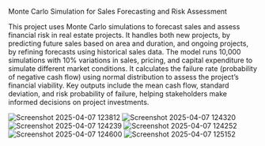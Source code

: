 Monte Carlo Simulation for Sales Forecasting and Risk Assessment

This project uses Monte Carlo simulations to forecast sales and assess financial risk in real estate projects. It handles both new projects, by predicting future sales based on area and duration, and ongoing projects, by refining forecasts using historical sales data.
The model runs 10,000 simulations with 10% variations in sales, pricing, and capital expenditure to simulate different market conditions. It calculates the failure rate (probability of negative cash flow) using normal distribution to assess the project’s financial viability.
Key outputs include the mean cash flow, standard deviation, and risk probability of failure, helping stakeholders make informed decisions on project investments.

![Screenshot 2025-04-07 123812](https://github.com/user-attachments/assets/ec919f57-e5ba-4673-a40d-991a8939f3a7)
![Screenshot 2025-04-07 124320](https://github.com/user-attachments/assets/52637562-b6da-405e-a974-b39732be46d1)
![Screenshot 2025-04-07 124239](https://github.com/user-attachments/assets/41d9913f-ba62-4b4d-90d9-c8e67d48177b)
![Screenshot 2025-04-07 124252](https://github.com/user-attachments/assets/c36add9f-8062-4915-a2b3-cf443871788f)
![Screenshot 2025-04-07 124600](https://github.com/user-attachments/assets/7a77acae-bff5-4ff8-b627-c6ea6c16e3ae)
![Screenshot 2025-04-07 125152](https://github.com/user-attachments/assets/048d4d8f-48cf-4d96-a91c-53634a954bd1)
